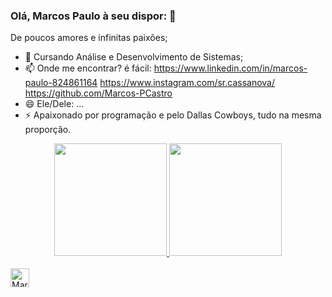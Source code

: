 ### Olá, Marcos Paulo à seu dispor: 👋

De poucos amores e infinitas paixões;

- 🌱 Cursando Análise e Desenvolvimento de Sistemas;
- 📫 Onde me encontrar? é fácil: https://www.linkedin.com/in/marcos-paulo-824861164
                                 https://www.instagram.com/sr.cassanova/
                                 https://github.com/Marcos-PCastro
- 😄 Ele/Dele: ...
- ⚡ Apaixonado por programação e pelo Dallas Cowboys, tudo na mesma proporção.

<div align="center">
  <a href="https://github.com/Marcos-PCastro">
  <img height="180em" src="https://github-readme-stats.vercel.app/api?username=Marcos-PCastro&show_icons=true&theme=tokyonight&include_all_commits=true&count_private=true"/>
  <img height="180em" src="https://github-readme-stats.vercel.app/api/top-langs/?username=Marcos-PCastro&layout=compact&langs_count=7&theme=dracula"/>
</div>

</div>
<div style="display: inline_block"><br> 
<img align "center" alt="Marcos-c#" height="30" widht="40 "src="https://cdn.jsdelivr.net/gh/devicons/devicon/icons/csharp/csharp-original.svg" >


  </div>
          

  
 
